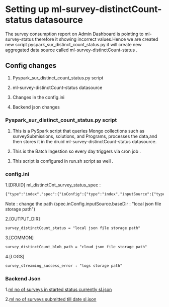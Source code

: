 # Setting up ml-survey-distinctCount-status datasource

The survey consumption report on Admin Dashboard is pointing to
ml-survey-status therefore it showing incorrect values.Hence we are
created new script pyspark_sur_distinct_count_status.py it will create
new aggregated data source called ml-survey-distinctCount-status
.

## Config changes

1.  Pyspark_sur_distinct_count_status.py script

2. ml-survey-distinctCount-status datasource

3.  Changes in the config.ini

4.  Backend json changes

### Pyspark_sur_distinct_count_status.py script

1.  This is a PySpark script that queries Mongo collections such as surveySubmissions, solutions, and Programs, processes the data,and then stores it in the druid ml-survey-distinctCount-status datasource.

2.  This is the Batch Ingestion so every day triggers via cron job .

3.  This script is configured in run.sh script as well .

### config.ini

1.\[DRUID\]
ml_distinctCnt_survey_status_spec : 
```html
{"type":"index","spec":{"ioConfig":{"type":"index","inputSource":{"type":"local","baseDir":["local json file storage path"],"filter":"ml_survey_distinctCount_status.json"},"inputFormat":{"type":"json"}},"tuningConfig":{"type":"index","partitionsSpec":{"type":"dynamic"}},"dataSchema":{"dataSource":"ml-surveydistinctCount-status","granularitySpec":{"type":"uniform","queryGranularity":"none","rollup":false,"segmentGranularity":"DAY"},"timestampSpec":{"column":"time_stamp","format":"auto"},"dimensionsSpec":{"dimensions":[{"type":"string","name":"program_name"},{"type":"string","name":"program_id"},{"type":"string","name":"survey_name"},{"type":"string","name":"survey_id"},{"type":"string","name":"submission_status"},{"type":"string","name":"state_name"},{"type":"string","name":"state_externalId"},{"type":"string","name":"district_name"},{"type":"string","name":"district_externalId"},{"type":"string","name":"block_name"},{"type":"string","name":"block_externalId"},{"type":"string","name":"organisation_name"},{"type":"string","name":"organisation_id"},{"type":"string","name":"private_program"},{"type":"string","name":"parent_channel"},{"type":"long","name":"unique_users"},{"type":"long","name":"unique_submissions"},{"type":"string","name":"time_stamp"}]},"metricsSpec":[]}}}
```
Note : change the path (spec.inConfig.inputSource.baseDir : "local json file storage path")  

2.\[OUTPUT_DIR\]
```html
survey_distinctCount_status = "local json file storage path"
```
3.\[COMMON\]
```html
survey_distinctCount_blob_path = "cloud json file storage path"
```
4.\[LOGS\]
```html
survey_streaming_success_error : "logs storage path"
```
### Backend Json

1\.[ml no of surveys in started status currently sl.json](https://github.com/shikshalokam/ml-analytics-service/blob/release-6.0.0/migrations/releases/6.0.0/config/backend/create/ml_no_of_surveys_in_started_status_currently_sl.json)

2\.[ml no of surveys submitted till date sl.json](https://github.com/shikshalokam/ml-analytics-service/blob/release-6.0.0/migrations/releases/6.0.0/config/backend/create/ml_no_of_surveys_submitted_till_date_sl.json)

